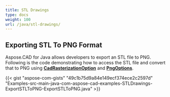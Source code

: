 ```yaml
---
title: STL Drawings
type: docs
weight: 100
url: /java/stl-drawings/
---
```


## **Exporting STL To PNG Format**
Aspose.CAD for Java allows developers to export an STL file to PNG. Following is the code demonstrating how to access the STL file and convert that to PNG using [**CadRasterizationOption**](https://apireference.aspose.com/java/cad/com.aspose.cad.imageoptions/CadRasterizationOptions) and [**PngOptions**](https://apireference.aspose.com/java/cad/com.aspose.cad.imageoptions/PngOptions).

{{< gist "aspose-com-gists" "49c1b75d9a84e149ecf374ece2c2597d" "Examples-src-main-java-com-aspose-cad-examples-STLDrawings-ExportSTLToPNG-ExportSTLToPNG.java" >}}


